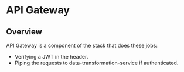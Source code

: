 # API Gateway

## Overview

API Gateway is a component of the stack that does these jobs:

- Verifying a JWT in the header.
- Piping the requests to data-transformation-service if authenticated.
